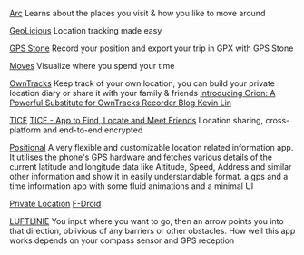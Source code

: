 
[Arc](https://github.com/sobri909/ArcMini)
Learns about the places you visit & how you like to move around

[GeoLicious](https://github.com/da3x/GeoLicious)
Location tracking made easy

[GPS Stone](https://github.com/frostland/GPS-Stone)
Record your position and export your trip in GPX with GPS Stone

[Moves](https://github.com/neonichu/Places)
Visualize where you spend your time

[OwnTracks](https://github.com/owntracks/ios)
Keep track of your own location, you can build your private location diary or share it with your family & friends
[Introducing Orion: A Powerful Substitute for OwnTracks Recorder  Blog  Kevin Lin](https://blog.kevinlin.info/post/introducing-orion-a-powerful-substitute-for-owntracks-recorder)

[TICE](https://github.com/TICESoftware/tice-ios)
[TICE - App to Find, Locate and Meet Friends](https://ticeapp.com/en/)
Location sharing, cross-platform and end-to-end encrypted

[Positional](https://github.com/Hamza417/Positional)
A very flexible and customizable location related information app. It utilises the phone's GPS hardware and fetches various details of the current latitude and longitude data like Altitude, Speed, Address and similar other information and show it in easily understandable format.
a gps and a time information app with some fluid animations and a minimal UI

[Private Location](https://github.com/wesaphzt/privatelocation)
[F-Droid](https://f-droid.org/app/com.wesaphzt.privatelocation)

[LUFTLINIE](https://fossdroid.com/a/luftlinie.html)
You input where you want to go, then an arrow points you into that direction, oblivious of any barriers or other obstacles. How well this app works depends on your compass sensor and GPS reception

